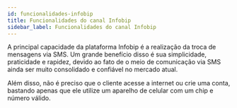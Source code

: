 ```yaml
---
id: funcionalidades-infobip
title: Funcionalidades do canal Infobip
sidebar_label: Funcionalidades do canal Infobip
---
```


A principal capacidade da plataforma Infobip é a realização da troca de mensagens via SMS. Um grande benefício disso é sua simplicidade, praticidade e rapidez, devido ao fato de o meio de comunicação via SMS ainda ser muito consolidado e confiável no mercado atual.

Além disso, não é preciso que o cliente acesse a internet ou crie uma conta, bastando apenas que ele utilize um aparelho de celular com um chip e número válido.

<!-- Rating frame -->
<script type="text/javascript" src="/scripts/rating.js"></script>